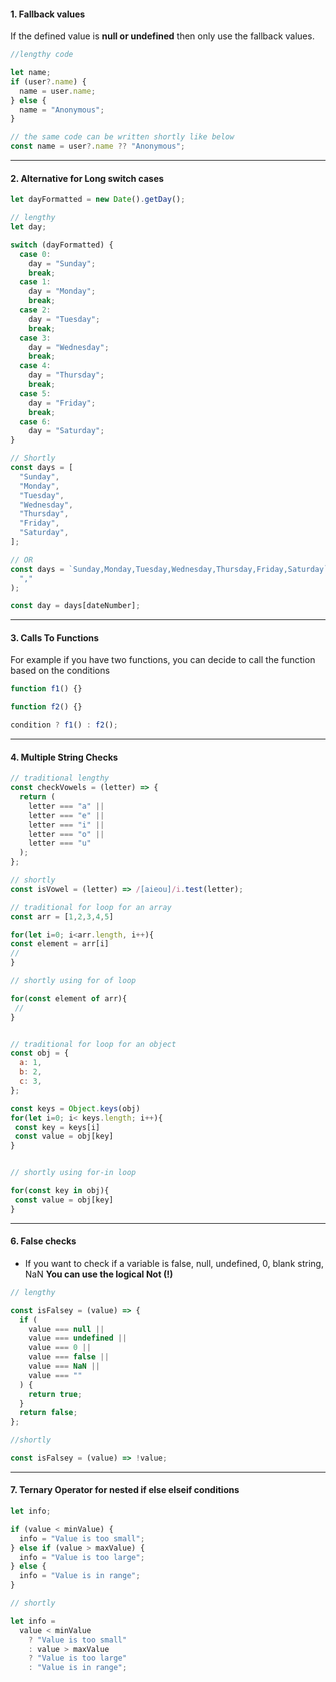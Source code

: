 #### 1. Fallback values

If the defined value is <strong>null or undefined</strong> then only use the fallback values.

```js
//lengthy code

let name;
if (user?.name) {
  name = user.name;
} else {
  name = "Anonymous";
}

// the same code can be written shortly like below
const name = user?.name ?? "Anonymous";
```

---

#### 2. Alternative for Long switch cases

```js
let dayFormatted = new Date().getDay();

// lengthy
let day;

switch (dayFormatted) {
  case 0:
    day = "Sunday";
    break;
  case 1:
    day = "Monday";
    break;
  case 2:
    day = "Tuesday";
    break;
  case 3:
    day = "Wednesday";
    break;
  case 4:
    day = "Thursday";
    break;
  case 5:
    day = "Friday";
    break;
  case 6:
    day = "Saturday";
}

// Shortly
const days = [
  "Sunday",
  "Monday",
  "Tuesday",
  "Wednesday",
  "Thursday",
  "Friday",
  "Saturday",
];

// OR
const days = `Sunday,Monday,Tuesday,Wednesday,Thursday,Friday,Saturday`.split(
  ","
);

const day = days[dateNumber];
```

---

#### 3. Calls To Functions

For example if you have two functions, you can decide to call the function based on the conditions

```js
function f1() {}

function f2() {}

condition ? f1() : f2();
```

---

#### 4. Multiple String Checks

```js
// traditional lengthy
const checkVowels = (letter) => {
  return (
    letter === "a" ||
    letter === "e" ||
    letter === "i" ||
    letter === "o" ||
    letter === "u"
  );
};

// shortly
const isVowel = (letter) => /[aieou]/i.test(letter);
```

```js
// traditional for loop for an array
const arr = [1,2,3,4,5]

for(let i=0; i<arr.length, i++){
const element = arr[i]
//
}

// shortly using for of loop

for(const element of arr){
 //
}


// traditional for loop for an object
const obj = {
  a: 1,
  b: 2,
  c: 3,
};

const keys = Object.keys(obj)
for(let i=0; i< keys.length; i++){
 const key = keys[i]
 const value = obj[key]
}


// shortly using for-in loop

for(const key in obj){
 const value = obj[key]
}
```

---

#### 6. False checks

- If you want to check if a variable is false, null, undefined, 0, blank string, NaN <strong>You can use the logical Not (!)</strong>

```js
// lengthy

const isFalsey = (value) => {
  if (
    value === null ||
    value === undefined ||
    value === 0 ||
    value === false ||
    value === NaN ||
    value === ""
  ) {
    return true;
  }
  return false;
};

//shortly

const isFalsey = (value) => !value;
```

---

#### 7. Ternary Operator for nested if else elseif conditions

```js
let info;

if (value < minValue) {
  info = "Value is too small";
} else if (value > maxValue) {
  info = "Value is too large";
} else {
  info = "Value is in range";
}

// shortly

let info =
  value < minValue
    ? "Value is too small"
    : value > maxValue
    ? "Value is too large"
    : "Value is in range";
```
